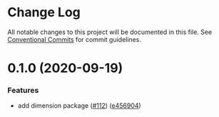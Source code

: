# Change Log

All notable changes to this project will be documented in this file.
See [Conventional Commits](https://conventionalcommits.org) for commit guidelines.

# 0.1.0 (2020-09-19)


### Features

* add dimension package ([#112](https://github.com/kristw/encodable/issues/112)) ([e456904](https://github.com/kristw/encodable/commit/e4569041143fc43716dad16378c7019fd077b37b))
